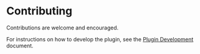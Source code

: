 # Contributing

Contributions are welcome and encouraged.

For instructions on how to develop the plugin,
see the [Plugin Development](docs/plugin-development.md) document.